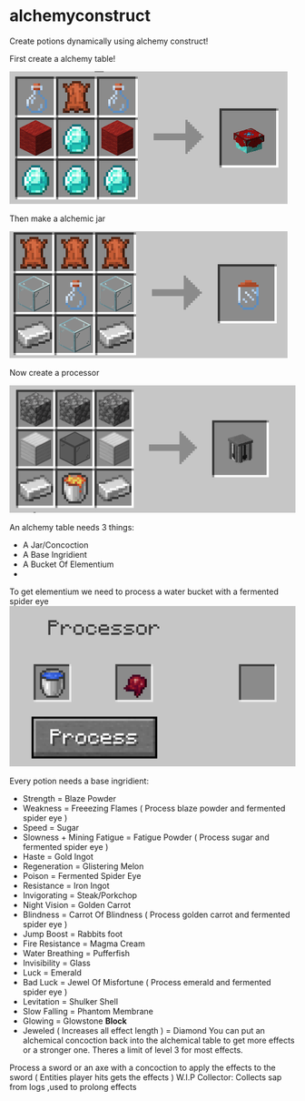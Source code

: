 # alchemyconstruct

Create potions dynamically using alchemy construct!

First create a alchemy table!

![AlchemyTable](images/AlchemyTableRecipe.png)

Then make a alchemic jar

![AlchemyJar](images/AlchemicalJarRecipe.png)

Now create a processor

![Processor](images/ProcessorRecipe.png)

An alchemy table needs 3 things:
- A Jar/Concoction
- A Base Ingridient
- A Bucket Of Elementium
- 
To get elementium we need to process a water bucket with a fermented spider eye
![Processing](images/ProcessElementium.png)

Every potion needs a base ingridient:
- Strength                                = Blaze Powder
- Weakness                                = Freeezing Flames ( Process blaze powder and fermented spider eye )
- Speed                                   = Sugar
- Slowness + Mining Fatigue               = Fatigue Powder   ( Process sugar and fermented spider eye )
- Haste                                   = Gold Ingot
- Regeneration                            = Glistering Melon
- Poison                                  = Fermented Spider Eye
- Resistance                              = Iron Ingot
- Invigorating                            = Steak/Porkchop
- Night Vision                            = Golden Carrot
- Blindness                               = Carrot Of Blindness ( Process golden carrot and fermented spider eye )
- Jump Boost                              = Rabbits foot
- Fire Resistance                         = Magma Cream
- Water Breathing                         = Pufferfish
- Invisibility                            = Glass
- Luck                                    = Emerald
- Bad Luck                                = Jewel Of Misfortune ( Process emerald and fermented spider eye )
- Levitation                              = Shulker Shell
- Slow Falling                            = Phantom Membrane
- Glowing                                 = Glowstone **Block**
- Jeweled ( Increases all effect length ) = Diamond
You can put an alchemical concoction back into the alchemical table to get more effects or a stronger one.
Theres a limit of level 3 for most effects.

Process a sword or an axe with a concoction to apply the effects to the sword ( Entities player hits gets the effects )
W.I.P
Collector:
Collects sap from logs ,used to prolong effects
